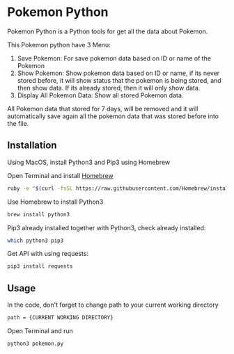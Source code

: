 # Pokemon Python
Pokemon Python is a Python tools for get all the data about Pokemon.

This Pokemon python have 3 Menu:
1. Save Pokemon: For save pokemon data based on ID or name of the Pokemon
2. Show Pokemon: Show pokemon data based on ID or name, if its never stored before, it will show status that the pokemon is being stored, and then show data. If its already stored, then it will only show data.
3. Display All Pokemon Data: Show all stored Pokemon data.

All Pokemon data that stored for 7 days, will be removed and it will automatically save again all the pokemon data that was stored before into the file.

## Installation
Using MacOS, install Python3 and Pip3 using Homebrew

Open Terminal and install [Homebrew](https://docs.brew.sh/Installation)
```bash
ruby -e "$(curl -fsSL https://raw.githubusercontent.com/Homebrew/install/master/install)"
```

Use Homebrew to install Python3
```bash
brew install python3
```

Pip3 already installed together with Python3, check already installed:
```bash
which python3 pip3
```

Get API with using requests:
```bash
pip3 install requests
```

## Usage
In the code, don't forget to change path to your current working directory
```bash
path = {CURRENT WORKING DIRECTORY} 
```

Open Terminal and run
```bash
python3 pokemon.py
```